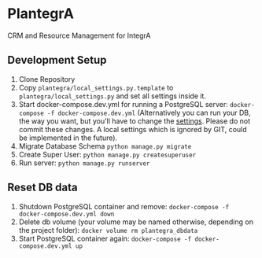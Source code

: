 # PlantegrA

CRM and Resource Management for IntegrA

## Development Setup

1. Clone Repository
2. Copy `plantegra/local_settings.py.template` to `plantegra/local_settings.py` and set all settings inside it.
3. Start docker-compose.dev.yml for running a PostgreSQL server: `docker-compose -f docker-compose.dev.yml` 
(Alternatively you can run your DB, the way you want, but you'll have to change the [settings](plantegra/settings.py).
Please do not commit these changes. A local settings which is ignored by GIT, could be implemented in the future).
4. Migrate Database Schema `python manage.py migrate`
5. Create Super User: `python manage.py createsuperuser`
6. Run server: `python manage.py runserver`

## Reset DB data

1. Shutdown PostgreSQL container and remove: `docker-compose -f docker-compose.dev.yml down`
2. Delete db volume (your volume may be named otherwise, depending on the project folder): `docker volume rm plantegra_dbdata`
3. Start PostgreSQL container again: `docker-compose -f docker-compose.dev.yml up`
